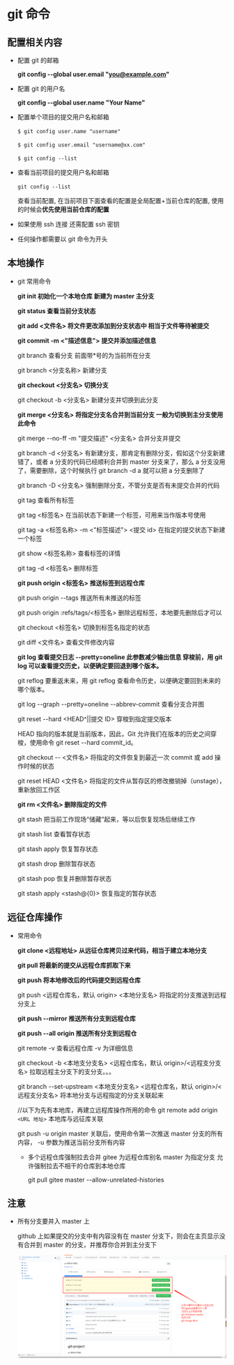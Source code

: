 # git 命令

## 配置相关内容

- 配置 git 的邮箱

  **git config --global user.email "you@example.com"**

- 配置 git 的用户名

  **git config --global user.name "Your Name"**

- 配置单个项目的提交用户名和邮箱

  `$ git config user.name "username"`

  `$ git config user.email "username@xx.com"`

  `$ git config --list`

- 查看当前项目的提交用户名和邮箱

  `git config --list`

  查看当前配置, 在当前项目下面查看的配置是全局配置+当前仓库的配置, 使用的时候会**优先使用当前仓库的配置**

- 如果使用 ssh 连接 还需配置 ssh 密钥

- 任何操作都需要以 git 命令为开头

## 本地操作

- git 常用命令

  
  **git init 初始化一个本地仓库 新建为 master 主分支**
  
  **git status 查看当前分支状态**
  
  **git add <文件名> 将文件更改添加到分支状态中 相当于文件等待被提交**
  
  **git commit -m <"描述信息"> 提交并添加描述信息**
  
  git branch 查看分支 前面带\*号的为当前所在分支
  
  git branch <分支名称> 新建分支
  
  **git checkout <分支名> 切换分支**
  
  git checkout -b <分支名> 新建分支并切换到此分支
  
  **git merge <分支名> 将指定分支名合并到当前分支 一般为切换到主分支使用此命令**
  
  git merge --no-ff -m "提交描述" <分支名> 合并分支并提交
  
  git branch -d <分支名> 有新建分支，那肯定有删除分支，假如这个分支新建错了，或者 a 分支的代码已经顺利合并到 master 分支来了，那么 a 分支没用了，需要删除，这个时候执行 git branch -d a 就可以把 a 分支删除了
  
  git branch -D <分支名> 强制删除分支，不管分支是否有未提交合并的代码
  
  git tag 查看所有标签
  
  git tag <标签名> 在当前状态下新建一个标签，可用来当作版本号使用
  
  git tag -a <标签名称> -m <"标签描述"> <提交 id> 在指定的提交状态下新建一个标签
  
  git show <标签名称> 查看标签的详情
  
  git tag -d <标签名> 删除标签
  
  **git push origin <标签名> 推送标签到远程仓库**
  
  git push origin --tags 推送所有未推送的标签
  
  git push origin :refs/tags/<标签名> 删除远程标签，本地要先删除后才可以
  
  git checkout <标签名> 切换到标签名指定的状态
  
  git diff <文件名> 查看文件修改内容
  
  **git log 查看提交日志 --pretty=oneline 此参数减少输出信息 穿梭前，用 git log 可以查看提交历史，以便确定要回退到哪个版本。**
  
  git reflog 要重返未来，用 git reflog 查看命令历史，以便确定要回到未来的哪个版本。
  
  git log --graph --pretty=oneline --abbrev-commit 查看分支合并图
  
  git reset --hard <HEAD^||提交 ID> 穿梭到指定提交版本
  
  HEAD 指向的版本就是当前版本，因此，Git 允许我们在版本的历史之间穿梭，使用命令 git reset --hard commit_id。
  
  git checkout -- <文件名> 将指定的文件恢复到最近一次 commit 或 add 操作时候的状态
  
  git reset HEAD <文件名> 将指定的文件从暂存区的修改撤销掉（unstage），重新放回工作区
  
  **git rm <文件名> 删除指定的文件**
  
  git stash 把当前工作现场“储藏”起来，等以后恢复现场后继续工作
  
  git stash list 查看暂存状态
  
  git stash apply 恢复暂存状态
  
  git stash drop 删除暂存状态
  
  git stash pop 恢复并删除暂存状态
  
  git stash apply <stash@{0}> 恢复指定的暂存状态

## 远征仓库操作

- 常用命令

  **git clone <远程地址> 从远征仓库拷贝过来代码，相当于建立本地分支**
  
  **git pull 将最新的提交从远程仓库抓取下来**
  
  **git push 将本地修改后的代码提交到远程仓库**
  
  git push <远程仓库名，默认 origin> <本地分支名> 将指定的分支推送到远程分支上

  
  **git push --mirror 推送所有分支到远程仓库**
  
  **git push --all origin 推送所有分支到远程仓**
  
  git remote -v 查看远程仓库 -v 为详细信息

  git checkout -b <本地支分支名> <远程仓库名，默认 origin>/<远程支分支名> 拉取远程主分支下的支分支。。。
  
  git branch --set-upstream <本地支分支名> <远程仓库名，默认 origin>/<远程支分支名> 将本地分支与远程指定的分支关联起来

  //以下为先有本地库，再建立远程库操作所用的命令
  git remote add origin `<URL 地址>` 本地库与远征库关联
  
  git push -u origin master 关联后，使用命令第一次推送 master 分支的所有内容， -u 参数为推送当前分支所有内容

  - 多个远程仓库强制拉去合并 gitee 为远程仓库别名 master 为指定分支 允许强制拉去不相干的仓库到本地仓库

    git pull gitee master --allow-unrelated-histories

## 注意

- 所有分支要并入 master 上

  github 上如果提交的分支中有内容没有在 master 分支下，则会在主页显示没有合并到 master 的分支，并推荐你合并到主分支下

  ![示例图](../../Picture/gitfenzhi.png)
